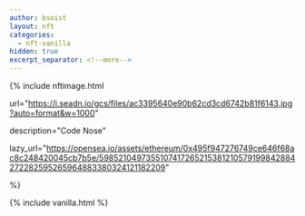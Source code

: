 ```yaml
---
author: bsoist
layout: nft
categories:
  - nft-vanilla
hidden: true
excerpt_separator: <!--more-->
---
```

{% include nftimage.html 

url="https://i.seadn.io/gcs/files/ac3395640e90b62cd3cd6742b81f6143.jpg?auto=format&w=1000"

description="Code Nose"

lazy_url="https://opensea.io/assets/ethereum/0x495f947276749ce646f68ac8c248420045cb7b5e/5985210497355107417265215381210579199842884272282595265964883380324121182209"

%}


<!--more-->
{% include vanilla.html %}
